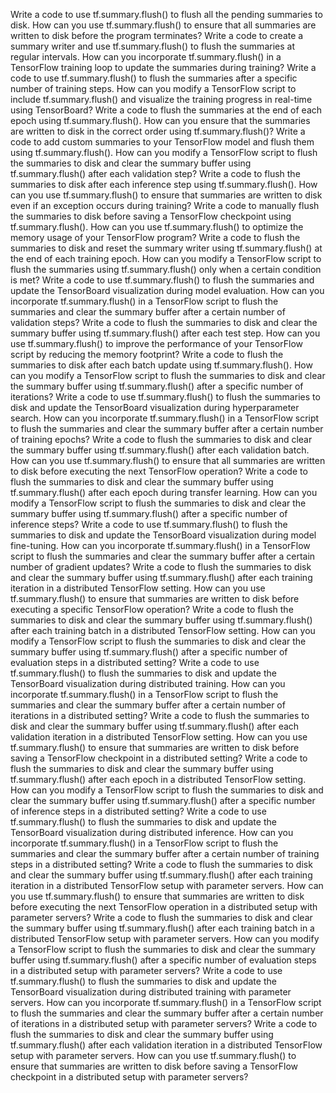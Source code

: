Write a code to use tf.summary.flush() to flush all the pending summaries to disk.
How can you use tf.summary.flush() to ensure that all summaries are written to disk before the program terminates?
Write a code to create a summary writer and use tf.summary.flush() to flush the summaries at regular intervals.
How can you incorporate tf.summary.flush() in a TensorFlow training loop to update the summaries during training?
Write a code to use tf.summary.flush() to flush the summaries after a specific number of training steps.
How can you modify a TensorFlow script to include tf.summary.flush() and visualize the training progress in real-time using TensorBoard?
Write a code to flush the summaries at the end of each epoch using tf.summary.flush().
How can you ensure that the summaries are written to disk in the correct order using tf.summary.flush()?
Write a code to add custom summaries to your TensorFlow model and flush them using tf.summary.flush().
How can you modify a TensorFlow script to flush the summaries to disk and clear the summary buffer using tf.summary.flush() after each validation step?
Write a code to flush the summaries to disk after each inference step using tf.summary.flush().
How can you use tf.summary.flush() to ensure that summaries are written to disk even if an exception occurs during training?
Write a code to manually flush the summaries to disk before saving a TensorFlow checkpoint using tf.summary.flush().
How can you use tf.summary.flush() to optimize the memory usage of your TensorFlow program?
Write a code to flush the summaries to disk and reset the summary writer using tf.summary.flush() at the end of each training epoch.
How can you modify a TensorFlow script to flush the summaries using tf.summary.flush() only when a certain condition is met?
Write a code to use tf.summary.flush() to flush the summaries and update the TensorBoard visualization during model evaluation.
How can you incorporate tf.summary.flush() in a TensorFlow script to flush the summaries and clear the summary buffer after a certain number of validation steps?
Write a code to flush the summaries to disk and clear the summary buffer using tf.summary.flush() after each test step.
How can you use tf.summary.flush() to improve the performance of your TensorFlow script by reducing the memory footprint?
Write a code to flush the summaries to disk after each batch update using tf.summary.flush().
How can you modify a TensorFlow script to flush the summaries to disk and clear the summary buffer using tf.summary.flush() after a specific number of iterations?
Write a code to use tf.summary.flush() to flush the summaries to disk and update the TensorBoard visualization during hyperparameter search.
How can you incorporate tf.summary.flush() in a TensorFlow script to flush the summaries and clear the summary buffer after a certain number of training epochs?
Write a code to flush the summaries to disk and clear the summary buffer using tf.summary.flush() after each validation batch.
How can you use tf.summary.flush() to ensure that all summaries are written to disk before executing the next TensorFlow operation?
Write a code to flush the summaries to disk and clear the summary buffer using tf.summary.flush() after each epoch during transfer learning.
How can you modify a TensorFlow script to flush the summaries to disk and clear the summary buffer using tf.summary.flush() after a specific number of inference steps?
Write a code to use tf.summary.flush() to flush the summaries to disk and update the TensorBoard visualization during model fine-tuning.
How can you incorporate tf.summary.flush() in a TensorFlow script to flush the summaries and clear the summary buffer after a certain number of gradient updates?
Write a code to flush the summaries to disk and clear the summary buffer using tf.summary.flush() after each training iteration in a distributed TensorFlow setting.
How can you use tf.summary.flush() to ensure that summaries are written to disk before executing a specific TensorFlow operation?
Write a code to flush the summaries to disk and clear the summary buffer using tf.summary.flush() after each training batch in a distributed TensorFlow setting.
How can you modify a TensorFlow script to flush the summaries to disk and clear the summary buffer using tf.summary.flush() after a specific number of evaluation steps in a distributed setting?
Write a code to use tf.summary.flush() to flush the summaries to disk and update the TensorBoard visualization during distributed training.
How can you incorporate tf.summary.flush() in a TensorFlow script to flush the summaries and clear the summary buffer after a certain number of iterations in a distributed setting?
Write a code to flush the summaries to disk and clear the summary buffer using tf.summary.flush() after each validation iteration in a distributed TensorFlow setting.
How can you use tf.summary.flush() to ensure that summaries are written to disk before saving a TensorFlow checkpoint in a distributed setting?
Write a code to flush the summaries to disk and clear the summary buffer using tf.summary.flush() after each epoch in a distributed TensorFlow setting.
How can you modify a TensorFlow script to flush the summaries to disk and clear the summary buffer using tf.summary.flush() after a specific number of inference steps in a distributed setting?
Write a code to use tf.summary.flush() to flush the summaries to disk and update the TensorBoard visualization during distributed inference.
How can you incorporate tf.summary.flush() in a TensorFlow script to flush the summaries and clear the summary buffer after a certain number of training steps in a distributed setting?
Write a code to flush the summaries to disk and clear the summary buffer using tf.summary.flush() after each training iteration in a distributed TensorFlow setup with parameter servers.
How can you use tf.summary.flush() to ensure that summaries are written to disk before executing the next TensorFlow operation in a distributed setup with parameter servers?
Write a code to flush the summaries to disk and clear the summary buffer using tf.summary.flush() after each training batch in a distributed TensorFlow setup with parameter servers.
How can you modify a TensorFlow script to flush the summaries to disk and clear the summary buffer using tf.summary.flush() after a specific number of evaluation steps in a distributed setup with parameter servers?
Write a code to use tf.summary.flush() to flush the summaries to disk and update the TensorBoard visualization during distributed training with parameter servers.
How can you incorporate tf.summary.flush() in a TensorFlow script to flush the summaries and clear the summary buffer after a certain number of iterations in a distributed setup with parameter servers?
Write a code to flush the summaries to disk and clear the summary buffer using tf.summary.flush() after each validation iteration in a distributed TensorFlow setup with parameter servers.
How can you use tf.summary.flush() to ensure that summaries are written to disk before saving a TensorFlow checkpoint in a distributed setup with parameter servers?